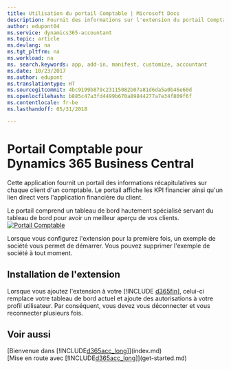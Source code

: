 ```yaml
---
title: Utilisation du portail Comptable | Microsoft Docs
description: Fournit des informations sur l'extension du portail Comptable.
author: edupont04
ms.service: dynamics365-accountant
ms.topic: article
ms.devlang: na
ms.tgt_pltfrm: na
ms.workload: na
ms. search.keywords: app, add-in, manifest, customize, accountant
ms.date: 10/23/2017
ms.author: edupont
ms.translationtype: HT
ms.sourcegitcommit: 4bc9199b879c23115082b07a81d6da5a0b46e60d
ms.openlocfilehash: b885c47a3fd4499b670a89844277a7e34f809f6f
ms.contentlocale: fr-be
ms.lasthandoff: 05/31/2018

---
```

# <a name="accountant-portal-for-dynamics-365-business-central"></a>Portail Comptable pour Dynamics 365 Business Central
Cette application fournit un portail des informations récapitulatives sur chaque client d'un comptable. Le portail affiche les KPI financier ainsi qu'un lien direct vers l'application financière du client.  

Le portail comprend un tableau de bord hautement spécialisé servant du tableau de bord pour avoir un meilleur aperçu de vos clients.  
[![Portail Comptable](./media/accountant-get-started/accountant-dashboard.png)](https://go.microsoft.com/fwlink/?linkid=851257)

Lorsque vous configurez l'extension pour la première fois, un exemple de société vous permet de démarrer. Vous pouvez supprimer l'exemple de société à tout moment.  

## <a name="installing-the-extension"></a>Installation de l'extension
Lorsque vous ajoutez l'extension à votre [!INCLUDE [d365fin](includes/d365fin_md.md)], celui-ci remplace votre tableau de bord actuel et ajoute des autorisations à votre profil utilisateur. Par conséquent, vous devez vous déconnecter et vous reconnecter plusieurs fois.  

## <a name="see-also"></a>Voir aussi
[Bienvenue dans [!INCLUDE[d365acc_long](includes/d365acc_long_md.md)]](index.md)  
[Mise en route avec [!INCLUDE[d365acc_long](includes/d365acc_long_md.md)]](get-started.md)  

